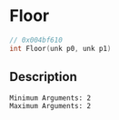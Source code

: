 # Floor
```c
// 0x004bf610
int Floor(unk p0, unk p1)
```
## Description
```
Minimum Arguments: 2
Maximum Arguments: 2
```
